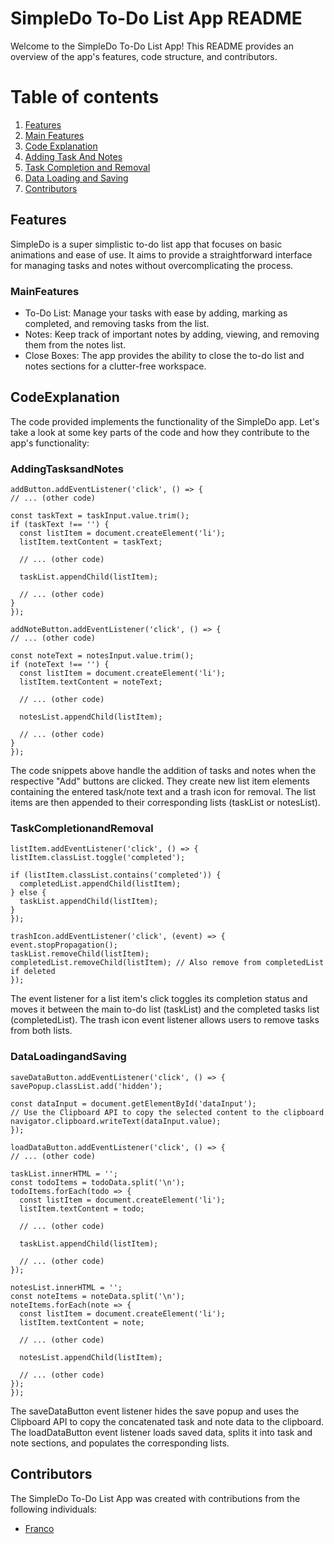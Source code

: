# SimpleDo To-Do List App README

Welcome to the SimpleDo To-Do List App! This README provides an overview of the app's features, code structure, and contributors.

# Table of contents

1. [Features](#Authentication)
2. [Main Features](#MainFeatures)
3. [Code Explanation](#CodeExplanation)
4. [Adding Task And Notes](#AddingTasksandNotes)
5. [Task Completion and Removal](#TaskCompletionandRemoval)
6. [Data Loading and Saving](#DataLoadingandSaving)
7. [Contributors](#Contributors)

## Features

SimpleDo is a super simplistic to-do list app that focuses on basic animations and ease of use. It aims to provide a straightforward interface for managing tasks and notes without overcomplicating the process.

### MainFeatures

- To-Do List: Manage your tasks with ease by adding, marking as completed, and removing tasks from the list.
- Notes: Keep track of important notes by adding, viewing, and removing them from the notes list.
- Close Boxes: The app provides the ability to close the to-do list and notes sections for a clutter-free workspace.

## CodeExplanation

The code provided implements the functionality of the SimpleDo app. Let's take a look at some key parts of the code and how they contribute to the app's functionality:

### AddingTasksandNotes

  ```shell
addButton.addEventListener('click', () => {
  // ... (other code)

  const taskText = taskInput.value.trim();
  if (taskText !== '') {
    const listItem = document.createElement('li');
    listItem.textContent = taskText;

    // ... (other code)

    taskList.appendChild(listItem);

    // ... (other code)
  }
});

addNoteButton.addEventListener('click', () => {
  // ... (other code)

  const noteText = notesInput.value.trim();
  if (noteText !== '') {
    const listItem = document.createElement('li');
    listItem.textContent = noteText;

    // ... (other code)

    notesList.appendChild(listItem);

    // ... (other code)
  }
});

   ```  

The code snippets above handle the addition of tasks and notes when the respective "Add" buttons are clicked. They create new list item elements containing the entered task/note text and a trash icon for removal. The list items are then appended to their corresponding lists (taskList or notesList).

### TaskCompletionandRemoval

  ```shell
listItem.addEventListener('click', () => {
  listItem.classList.toggle('completed');

  if (listItem.classList.contains('completed')) {
    completedList.appendChild(listItem);
  } else {
    taskList.appendChild(listItem);
  }
});

trashIcon.addEventListener('click', (event) => {
  event.stopPropagation();
  taskList.removeChild(listItem);
  completedList.removeChild(listItem); // Also remove from completedList if deleted
});

   ```  

The event listener for a list item's click toggles its completion status and moves it between the main to-do list (taskList) and the completed tasks list (completedList). The trash icon event listener allows users to remove tasks from both lists.

### DataLoadingandSaving

  ```shell
saveDataButton.addEventListener('click', () => {
  savePopup.classList.add('hidden');

  const dataInput = document.getElementById('dataInput');
  // Use the Clipboard API to copy the selected content to the clipboard
  navigator.clipboard.writeText(dataInput.value);
});

loadDataButton.addEventListener('click', () => {
  // ... (other code)

  taskList.innerHTML = '';
  const todoItems = todoData.split('\n');
  todoItems.forEach(todo => {
    const listItem = document.createElement('li');
    listItem.textContent = todo;

    // ... (other code)

    taskList.appendChild(listItem);

    // ... (other code)
  });

  notesList.innerHTML = '';
  const noteItems = noteData.split('\n');
  noteItems.forEach(note => {
    const listItem = document.createElement('li');
    listItem.textContent = note;

    // ... (other code)

    notesList.appendChild(listItem);

    // ... (other code)
  });
});

   ```  

The saveDataButton event listener hides the save popup and uses the Clipboard API to copy the concatenated task and note data to the clipboard. The loadDataButton event listener loads saved data, splits it into task and note sections, and populates the corresponding lists.

## Contributors

The SimpleDo To-Do List App was created with contributions from the following individuals:

- [Franco](https://github.com/Altyd)
